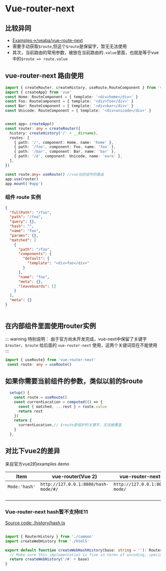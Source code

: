 # Vue-router-next

## 比较异同
- [Examples->/veaba/vue-route-next](https://github.com/veaba/vue-router-next/tree/dev-veaba/examples)
- 需要手动获取`$route`,但这个`$route`是保留字，暂无无法使用
- 其次，当前路由的常用参数，被放在当前路由的`.value`里面，也就是等于vue中的`$route => route.value`

## vue-router-next 路由使用

```ts
import { createRouter, createHistory, useRoute,RouteComponent } from 'vue-router-next'
import { createApp} from 'vue'
const Home: RouteComponent = { template: '<div>home</div>' }
const Foo: RouteComponent = { template: '<div>foo</div>' }
const Bar: RouteComponent = { template: '<div>bar</div>' }
const Unicode: RouteComponent = { template: '<div>unicode</div>' }


const app= createApp()
const router: any = createRouter({
  history: createHistory('/' + __dirname),
  routes: [
    { path: '/', component: Home, name: 'home' },
    { path: '/foo', component: Foo, name: 'foo' },
    { path: '/bar', component: Bar, name: 'bar' },
    { path: '/é', component: Unicode, name: 'euro' },
  ],
})

const route:any= useRoute() //vue当前组件的路由
app.use(router)
app.mount('#app')
```

### 组件 route 实例

```json
{
  "fullPath": "/foo",
  "path": "/foo",
  "query": {},
  "hash": "",
  "name": "foo",
  "params": {},
  "matched": [
    {
      "path": "/foo",
      "components": {
        "default": {
          "template": "<div>foo</div>"
        }
      },
      "name": "foo",
      "meta": {},
      "leaveGuards": []
    }
  ],
  "meta": {}
}
      
```

## 在内部组件里面使用router实例

::: warning 特别说明：
由于官方尚未开发完成，vue-next中保留了关键字 `$router`、`$route` 给后面的 `vue-router-next` 使用，这两个关键词现在不能使用
::: 

```ts
import { useRoute} from 'vue-router-next'
 const route: any = useRoute()
```

## 如果你需要当前组件的参数，类似以前的$route

```ts
  setup() {
    const route = useRoute()
    const currentLocation = computed(() => {
      const { matched, ...rest } = route.value
      return rest
    })
    return {
      currentLocation,// $route是保护的关键字，无法被覆盖
    }
  },
```

## 对比下vue2的差异
来自官方vue2的examples demo

|Item|vue-router(Vue 2)| vue-router-next(Vue 3)| IE11|
|----|----|---|---|
|`Mode:'hash'`|`http://127.0.0.1:8080/hash-mode/#/`|`http://127.0.0.1:8080/#hash-mode/`|vue2|
|||||
|||||
|||||
|||||

### Vue-router-next hash暂不支持IE11

[Source code: /history/hash.ts](https://github.com/vuejs/vue-router-next/blob/master/src/history/hash.ts)
```ts
  
import { RouterHistory } from './common'
import createWebHistory from './html5'

export default function createWebHashHistory(base: string = ''): RouterHistory {
  // Make sure this implementation is fine in terms of encoding, specially for IE11
  return createWebHistory('/#' + base)
}
```
